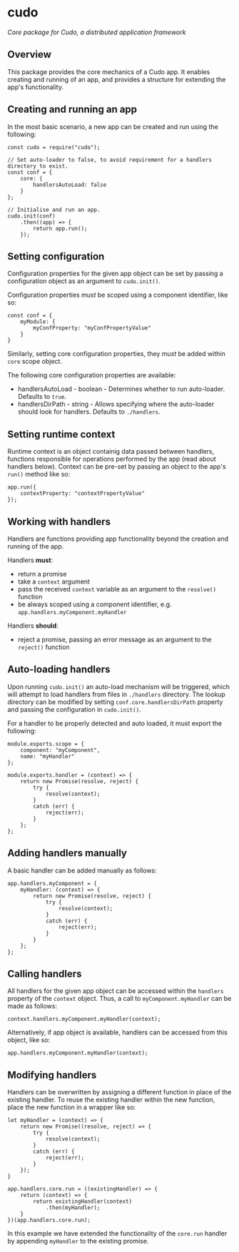# cudo

*Core package for Cudo, a distributed application framework*

## Overview
This package provides the core mechanics of a Cudo app. It enables creating and running of an app, and provides a structure for extending the app's functionality.

## Creating and running an app
In the most basic scenario, a new app can be created and run using the following:
```
const cudo = require("cudo");

// Set auto-loader to false, to avoid requirement for a handlers directory to exist.
const conf = {
    core: {
        handlersAutoLoad: false
    }
};

// Initialise and run an app.
cudo.init(conf)
    .then((app) => {
        return app.run();
    });
```

## Setting configuration
Configuration properties for the given app object can be set by passing a configuration object as an argument to `cudo.init()`. 

Configuration properties *must* be scoped using a component identifier, like so:
```
const conf = {
    myModule: {
        myConfProperty: "myConfPropertyValue"
    }
}
```

Similarly, setting core configuration properties, they *must* be added within `core` scope object.

The following core configuration properties are available:
- handlersAutoLoad - boolean - Determines whether to run auto-loader. Defaults to `true`.
- handlersDirPath - string - Allows specifying where the auto-loader should look for handlers. Defaults to `./handlers`.

## Setting runtime context
Runtime context is an object containig data passed between handlers, functions responsible for operations performed by the app (read about handlers below). Context can be pre-set by passing an object to the app's `run()` method like so:
```
app.run({
    contextProperty: "contextPropertyValue"
});
```

## Working with handlers
Handlers are functions providing app functionality beyond the creation and running of the app. 

Handlers **must**:
- return a promise
- take a `context` argument
- pass the received `context` variable as an argument to the `resolve()` function
- be always scoped using a component identifier, e.g. `app.handlers.myComponent.myHandler`

Handlers **should**:
- reject a promise, passing an error message as an argument to the `reject()` function

## Auto-loading handlers
Upon running `cudo.init()` an auto-load mechanism will be triggered, which will attempt to load handlers from files in `./handlers` directory. The lookup directory can be modified by setting `conf.core.handlersDirPath` property and passing the configuration in `cudo.init()`. 

For a handler to be properly detected and auto loaded, it must export the following:
```
module.exports.scope = {
    component: "myComponent",
    name: "myHandler"
};

module.exports.handler = (context) => {
    return new Promise(resolve, reject) {
        try {
            resolve(context);
        }
        catch (err) {
            reject(err);
        }
    };
};
```

## Adding handlers manually
A basic handler can be added manually as follows:
```
app.handlers.myComponent = {
    myHandler: (context) => {
        return new Promise(resolve, reject) {
            try {
                resolve(context);
            }
            catch (err) {
                reject(err);
            }
        }
    };
};
```

## Calling handlers
All handlers for the given app object can be accessed within the `handlers` property of the `context` object. Thus, a call to `myComponent.myHandler` can be made as follows:
```
context.handlers.myComponent.myHandler(context);
```

Alternatively, if app object is available, handlers can be accessed from this object, like so:
```
app.handlers.myComponent.myHandler(context);
```

## Modifying handlers
Handlers can be overwritten by assigning a different function in place of the existing handler. To reuse the existing handler within the new function, place the new function in a wrapper like so:
```
let myHandler = (context) => {
    return new Promise((resolve, reject) => {
        try {
            resolve(context);
        }
        catch (err) {
            reject(err);
        }
    });
}

app.handlers.core.run = ((existingHandler) => {
    return (context) => {
        return existingHandler(context)
            .then(myHandler);
    }
})(app.handlers.core.run);
```
In this example we have extended the functionality of the `core.run` handler by appending `myHandler` to the existing promise.

